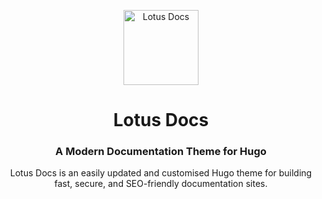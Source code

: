 <p align="center">
  <a href="https://lotusdocs.vercel.app/">
    <img alt="Lotus Docs" src="https://user-images.githubusercontent.com/12916656/207971944-408c1e42-fd38-4e21-9f66-974f4ca8cef8.svg" width="120">
  </a>
</p>

<h1 align="center">
  Lotus Docs
</h1>

<h3 align="center">
  A Modern Documentation Theme for Hugo
</h3>

<p align="center">
  Lotus Docs is an easily updated and customised Hugo theme for building fast, secure, and SEO-friendly documentation sites.
</p>